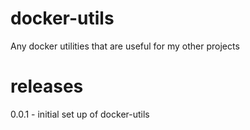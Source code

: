 # docker-utils
Any docker utilities that are useful for my other projects

# releases
0.0.1 - initial set up of docker-utils
